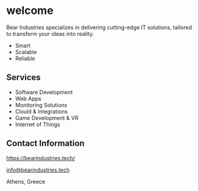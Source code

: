 # welcome

Bear Industries specializes in delivering cutting-edge IT solutions, tailored to transform your ideas into reality.

- Smart
- Scalable
- Reliable

## Services

- Software Development
- Web Apps
- Monitoring Solutions
- Clould & Integrations
- Game Development & VR
- Internet of Things

## Contact Information

https://bearindustries.tech/

info@bearindustries.tech

Athens, Greece
